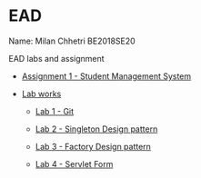 # EAD
Name: Milan Chhetri
BE2018SE20
 
EAD labs and assignment

- [Assignment 1 - Student Management System](https://github.com/milankshatri/EAD/tree/main/assignments/assignment1)


- [Lab works](https://github.com/milankshatri/EAD/tree/main/labs)

    - [Lab 1 - Git](https://github.com/milankshatri/EAD/tree/main/labs/lab1)

    - [Lab 2 - Singleton Design pattern](https://github.com/milankshatri/EAD/tree/main/labs/lab2)

    - [Lab 3 - Factory Design pattern](https://github.com/milankshatri/EAD/tree/main/labs/lab3)

    - [Lab 4 - Servlet Form](https://github.com/milankshatri/EAD/tree/main/labs/lab4)
